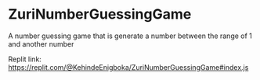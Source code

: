 # ZuriNumberGuessingGame
A number guessing game that is generate a number between the range of 1 and another number

Replit link: https://replit.com/@KehindeEnigboka/ZuriNumberGuessingGame#index.js
